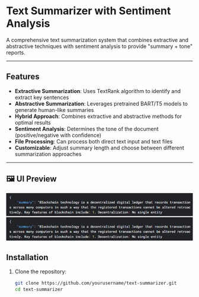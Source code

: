# Text Summarizer with Sentiment Analysis

A comprehensive text summarization system that combines extractive and abstractive techniques with sentiment analysis to provide "summary + tone" reports.

---

## Features

- **Extractive Summarization**: Uses TextRank algorithm to identify and extract key sentences
- **Abstractive Summarization**: Leverages pretrained BART/T5 models to generate human-like summaries
- **Hybrid Approach**: Combines extractive and abstractive methods for optimal results
- **Sentiment Analysis**: Determines the tone of the document (positive/negative with confidence)
- **File Processing**: Can process both direct text input and text files
- **Customizable**: Adjust summary length and choose between different summarization approaches
  
---

## 🖼️ UI Preview

![Screenshot of Email Sentiment Analysis interface](assets/ss1.png)  
![Screenshot of Email Sentiment Analysis interface](assets/ss11.png)  


## Installation

1. Clone the repository:
   ```bash
   git clone https://github.com/yourusername/text-summarizer.git
   cd text-summarizer
